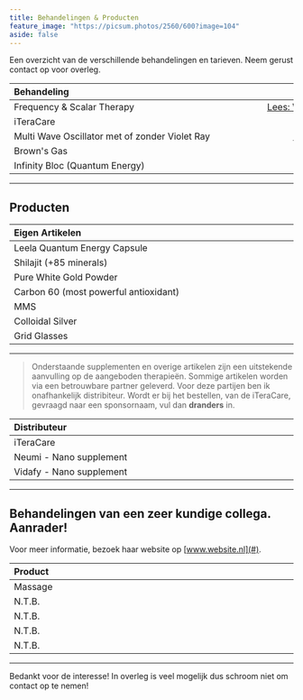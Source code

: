```yaml
---
title: Behandelingen & Producten
feature_image: "https://picsum.photos/2560/600?image=104"
aside: false
---
```


Een overzicht van de verschillende behandelingen en tarieven. Neem gerust contact op voor overleg.
<html>
<style>
table th:first-of-type {
    width: 33%;
    min-width: 400px;
}
table th:nth-of-type(2) {
    width: 33%;
    min-width: 400px;
    align-content: center;
}
table th:nth-of-type(3) {
    width: 33%;
    min-width: 200px;
    align-content: right;
}
table tr:first-of-type {
    width: 33%;
    min-width: 200px;
    align-content: right;
}
table tr:nth-of-type(2) {
    width: 33%;
    min-width: 200px;
    align-content: left;
}
table tr:nth-of-type(3) {
    width: 33%;
    min-width: 100px;
    align-content: left;
}
.center { margin: auto; width: 50%; padding: 10px; } 
</style>

<div id="center">


| **Behandeling** | **Info** | **Vergoeding** |
| :---         |     :---:      |          ---: |
| Frequency & Scalar Therapy | [Lees: Wat is frequentietherapie nou eigenlijk](/downloads/Wat_is_frequentietheraie_nou_eigenlijk.pdf) | € 25,- per uur 
| iTeraCare | [Lees: iTeraCare beschrijving](/downloads/iTeraCare_beschrijving.pdf) | € 25,- per uur 
| Multi Wave Oscillator met of zonder Violet Ray |  [Lees: Instructions MWO session](/downloads/Instructions_for_preparing_for_the_MWO_session.pdf) | € 15,- per 10 min
| Brown's Gas | [Lees meer](http://#/) | € 15,- per 30 min
| Infinity Bloc (Quantum Energy) | [Lees meer](http://#/) | Altijd inbegrepen

---

## Producten

| **Eigen Artikelen** | **Info** | **Vergoeding** |
| :---         |     :---:      |          ---: |
| Leela Quantum Energy Capsule | [Bestellen](/contact/) |         € 40,-
| Shilajit (+85 minerals) | [Bestellen](/contact/) |              € 75,- (50 gr)
| Pure White Gold Powder | [Bestellen](/contact/) |               € 75,- (0.2 gr)
| Carbon 60 (most powerful antioxidant) | [Bestellen](/contact/) | € 40,- (100 ml)
| MMS | [Bestellen](#/contact/) |                                  € 20,-
| Colloidal Silver | [Bestellen](/contact/) |                      € 10,- (100 ml)
| Grid Glasses | [Bestellen](/contact/) |                          € 15,- 

---

> Onderstaande supplementen en overige artikelen zijn een uitstekende aanvulling op de aangeboden therapieën. Sommige artikelen worden via een betrouwbare partner geleverd. Voor deze partijen ben ik onafhankelijk distribiteur. Wordt er bij het bestellen, van de iTeraCare, gevraagd naar een sponsornaam, vul dan **dranders** in.

| **Distributeur** | **Info** | **Vergoeding** |
| :---         |     :---:      |          ---: |
| iTeraCare | [Bestellen](https://www.thzforyou.nl/producten-thz/) | [Zie website](https://www.thzforyou.nl/producten-thz/)
| Neumi - Nano supplement | [Bestellen](https://dokteranders.neumi.com/) | [Zie website](https://dokteranders.neumi.com/)
| Vidafy - Nano supplement | [Bestellen](https://vidafyglobal.com/dranders) | [Zie website](https://vidafyglobal.com/dranders) 

--- 

## Behandelingen van een zeer kundige collega. Aanrader!
Voor meer informatie, bezoek haar website op [www.website.nl](#).

| **Product** | **Info** | **Vergoeding** |
| :---         |     :---:      |          ---: |
| Massage | [Bestellen](https://www.thzforyou.nl/producten-thz/) | N.T.B. 
| N.T.B. | [Bestellen](https://dokteranders.neumi.com/) | N.T.B. 
| N.T.B. | [Bestellen](/contact/) | N.T.B. 
| N.T.B. | [Bestellen](https://vidafyglobal.com/dranders) | N.T.B. 
| N.T.B. | [Bestellen](/contact/) | N.T.B. 

---

Bedankt voor de interesse! In overleg is veel mogelijk dus schroom niet om contact op te nemen! 

</div>


